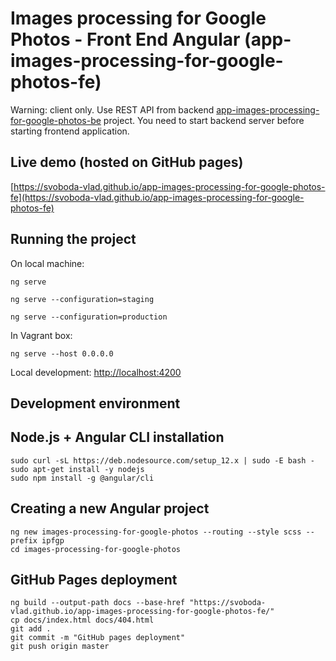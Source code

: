 # Images processing for Google Photos - Front End Angular (app-images-processing-for-google-photos-fe)

Warning: client only. Use REST API from backend [app-images-processing-for-google-photos-be](https://github.com/svoboda-vlad/app-images-processing-for-google-photos-be) project.
You need to start backend server before starting frontend application.

## Live demo (hosted on GitHub pages)

[https://svoboda-vlad.github.io/app-images-processing-for-google-photos-fe](https://svoboda-vlad.github.io/app-images-processing-for-google-photos-fe)

## Running the project

On local machine:

```
ng serve

ng serve --configuration=staging

ng serve --configuration=production
```

In Vagrant box:

```
ng serve --host 0.0.0.0
```

Local development: [http://localhost:4200](http://localhost:4200)

## Development environment
## Node.js + Angular CLI installation

```
sudo curl -sL https://deb.nodesource.com/setup_12.x | sudo -E bash -
sudo apt-get install -y nodejs
sudo npm install -g @angular/cli
```

## Creating a new Angular project

```
ng new images-processing-for-google-photos --routing --style scss --prefix ipfgp
cd images-processing-for-google-photos
```

## GitHub Pages deployment

```
ng build --output-path docs --base-href "https://svoboda-vlad.github.io/app-images-processing-for-google-photos-fe/"
cp docs/index.html docs/404.html
git add .
git commit -m "GitHub pages deployment"
git push origin master
```
